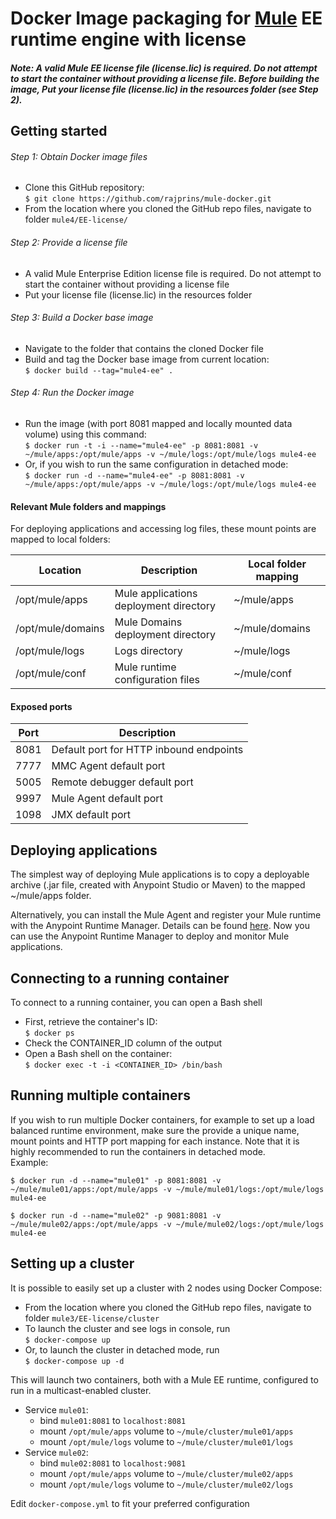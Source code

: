 # Docker Image packaging for [Mule](https://www.mulesoft.com/platform/mule) EE runtime engine with license


##### Note: A valid Mule EE license file (license.lic) is required. Do not attempt to start the container without providing a license file. Before building the image, Put your license file (license.lic) in the resources folder (see Step 2).


## Getting started
###### Step 1: Obtain Docker image files
* Clone this GitHub repository:  
`$ git clone https://github.com/rajprins/mule-docker.git`
* From the location where you cloned the GitHub repo files, navigate to folder `mule4/EE-license/`


###### Step 2: Provide a license file
* A valid Mule Enterprise Edition license file is required. Do not attempt to start the container without providing a license file
* Put your license file (license.lic) in the resources folder


###### Step 3: Build a Docker base image
* Navigate to the folder that contains the cloned Docker file
* Build and tag the Docker base image from current location:  
`$ docker build --tag="mule4-ee" .`


###### Step 4: Run the Docker image
* Run the image (with port 8081 mapped and locally mounted data volume) using this command:  
`$ docker run -t -i --name="mule4-ee" -p 8081:8081 -v ~/mule/apps:/opt/mule/apps -v ~/mule/logs:/opt/mule/logs mule4-ee`
* Or, if you wish to run the same configuration in detached mode:  
`$ docker run -d --name="mule4-ee" -p 8081:8081 -v ~/mule/apps:/opt/mule/apps -v ~/mule/logs:/opt/mule/logs mule4-ee`


#### Relevant Mule folders and mappings
For deploying applications and accessing log files, these mount points are mapped to local folders:

| Location          | Description                            | Local folder mapping |
|------------------ |----------------------------------------|----------------------|
|/opt/mule/apps     | Mule applications deployment directory | ~/mule/apps          |
|/opt/mule/domains  | Mule Domains deployment directory      | ~/mule/domains       |
|/opt/mule/logs     | Logs directory                         | ~/mule/logs          |
|/opt/mule/conf     | Mule runtime configuration files       | ~/mule/conf          |


#### Exposed ports
| Port | Description                                                    |
|----- |----------------------------------------------------------------|
| 8081 | Default port for HTTP inbound endpoints                        |
| 7777 | MMC Agent default port                                         |
| 5005 | Remote debugger default port                                   |
| 9997 | Mule Agent default port                                        |
| 1098 | JMX default port                                               |


## Deploying applications
The simplest way of deploying Mule applications is to copy a deployable archive (.jar file, created with Anypoint Studio or Maven) to the mapped ~/mule/apps folder.

Alternatively, you can install the Mule Agent and register your Mule runtime with the Anypoint Runtime Manager. Details can be found [here](https://docs.mulesoft.com/runtime-manager/managing-servers#add-a-server). Now you can use the Anypoint Runtime Manager to deploy and monitor Mule applications.


## Connecting to a running container
To connect to a running container, you can open a Bash shell
* First, retrieve the container's ID:  
`$ docker ps`
* Check the CONTAINER_ID column of the output
* Open a Bash shell on the container:  
`$ docker exec -t -i <CONTAINER_ID> /bin/bash`


## Running multiple containers
If you wish to run multiple Docker containers, for example to set up a load balanced runtime environment, make sure the provide a unique name, mount points and HTTP port mapping for each instance. Note that it is highly recommended to run the containers in detached mode.  
Example:

```
$ docker run -d --name="mule01" -p 8081:8081 -v ~/mule/mule01/apps:/opt/mule/apps -v ~/mule/mule01/logs:/opt/mule/logs mule4-ee

$ docker run -d --name="mule02" -p 9081:8081 -v ~/mule/mule02/apps:/opt/mule/apps -v ~/mule/mule02/logs:/opt/mule/logs mule4-ee
```

## Setting up a cluster
It is possible to easily set up a cluster with 2 nodes using Docker Compose:
* From the location where you cloned the GitHub repo files, navigate to folder `mule3/EE-license/cluster`
* To launch the cluster and see logs in console, run  
`$ docker-compose up`
* Or, to launch the cluster in detached mode, run  
`$ docker-compose up -d`


This will launch two containers, both with a Mule EE runtime, configured to run in a multicast-enabled cluster.
* Service `mule01`:
  * bind `mule01:8081` to `localhost:8081`
  * mount `/opt/mule/apps` volume to `~/mule/cluster/mule01/apps`
  * mount `/opt/mule/logs` volume to `~/mule/cluster/mule01/logs`
* Service `mule02`:
  * bind `mule02:8081` to `localhost:9081`
  * mount `/opt/mule/apps` volume to `~/mule/cluster/mule02/apps`
  * mount `/opt/mule/logs` volume to `~/mule/cluster/mule02/logs`

Edit `docker-compose.yml` to fit your preferred configuration
